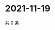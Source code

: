 # 2021-11-19

共 0 条

<!-- BEGIN WEIBO -->
<!-- 最后更新时间 Fri Nov 19 2021 02:13:30 GMT+0800 (China Standard Time) -->

<!-- END WEIBO -->
